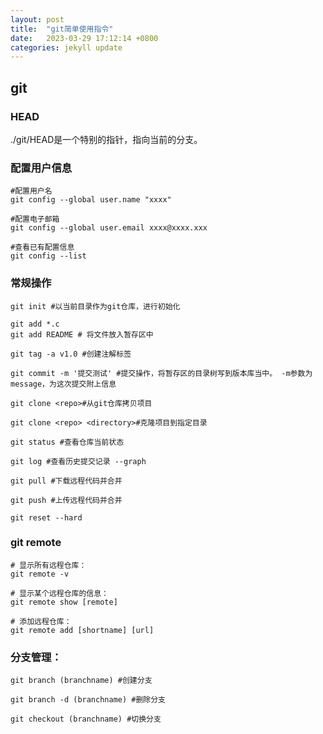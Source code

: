 ```yaml
---
layout: post
title:  "git简单使用指令"
date:   2023-03-29 17:12:14 +0800
categories: jekyll update
---
```


## git

### HEAD

./git/HEAD是一个特别的指针，指向当前的分支。

###  配置用户信息

``` shell
#配置用户名
git config --global user.name "xxxx"

#配置电子邮箱
git config --global user.email xxxx@xxxx.xxx

#查看已有配置信息
git config --list
```

### 常规操作

``` shell
git init #以当前目录作为git仓库，进行初始化

git add *.c
git add README # 将文件放入暂存区中

git tag -a v1.0 #创建注解标签

git commit -m '提交测试' #提交操作，将暂存区的目录树写到版本库当中。 -m参数为message，为这次提交附上信息
```

``` shell
git clone <repo>#从git仓库拷贝项目

git clone <repo> <directory>#克隆项目到指定目录

git status #查看仓库当前状态

git log #查看历史提交记录 --graph

git pull #下载远程代码并合并

git push #上传远程代码并合并

git reset --hard
```

### git remote

``` shell
# 显示所有远程仓库：
git remote -v

# 显示某个远程仓库的信息：
git remote show [remote]

# 添加远程仓库：
git remote add [shortname] [url]
```

### 分支管理：

``` shell
git branch (branchname) #创建分支

git branch -d (branchname) #删除分支

git checkout (branchname) #切换分支
```



